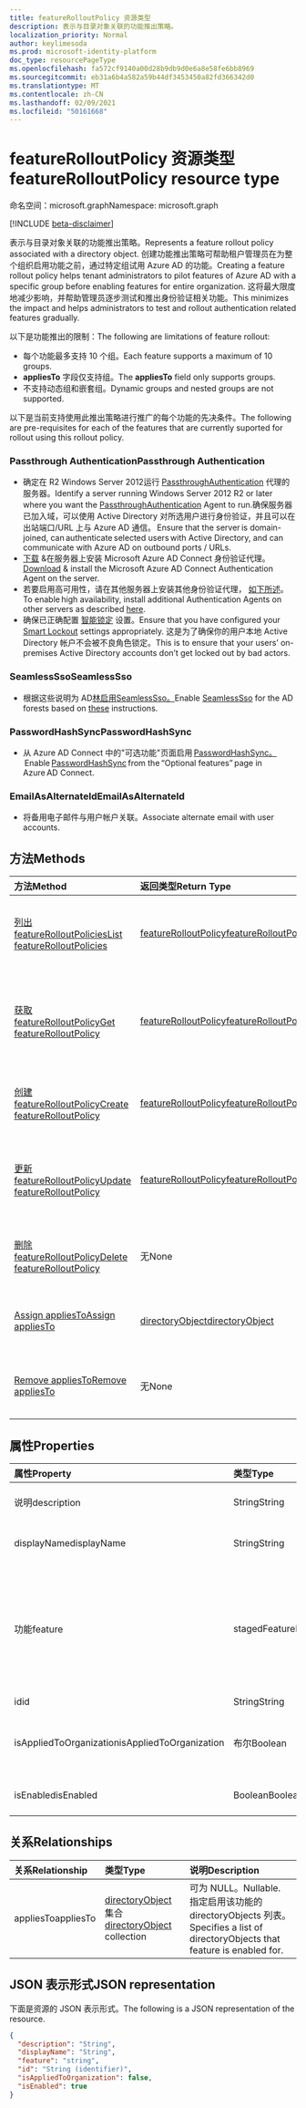 ```yaml
---
title: featureRolloutPolicy 资源类型
description: 表示与目录对象关联的功能推出策略。
localization_priority: Normal
author: keylimesoda
ms.prod: microsoft-identity-platform
doc_type: resourcePageType
ms.openlocfilehash: fa572cf9140a00d28b9db9d0e6a8e58fe6bb8969
ms.sourcegitcommit: eb31a6b4a582a59b44df3453450a82fd366342d0
ms.translationtype: MT
ms.contentlocale: zh-CN
ms.lasthandoff: 02/09/2021
ms.locfileid: "50161668"
---
```

# <a name="featurerolloutpolicy-resource-type"></a><span data-ttu-id="c4305-103">featureRolloutPolicy 资源类型</span><span class="sxs-lookup"><span data-stu-id="c4305-103">featureRolloutPolicy resource type</span></span>

<span data-ttu-id="c4305-104">命名空间：microsoft.graph</span><span class="sxs-lookup"><span data-stu-id="c4305-104">Namespace: microsoft.graph</span></span>

[!INCLUDE [beta-disclaimer](../../includes/beta-disclaimer.md)]

<span data-ttu-id="c4305-105">表示与目录对象关联的功能推出策略。</span><span class="sxs-lookup"><span data-stu-id="c4305-105">Represents a feature rollout policy associated with a directory object.</span></span> <span data-ttu-id="c4305-106">创建功能推出策略可帮助租户管理员在为整个组织启用功能之前，通过特定组试用 Azure AD 的功能。</span><span class="sxs-lookup"><span data-stu-id="c4305-106">Creating a feature rollout policy helps tenant administrators to pilot features of Azure AD with a specific group before enabling features for entire organization.</span></span> <span data-ttu-id="c4305-107">这将最大限度地减少影响，并帮助管理员逐步测试和推出身份验证相关功能。</span><span class="sxs-lookup"><span data-stu-id="c4305-107">This minimizes the impact and helps administrators to test and rollout authentication related features gradually.</span></span>

<span data-ttu-id="c4305-108">以下是功能推出的限制：</span><span class="sxs-lookup"><span data-stu-id="c4305-108">The following are limitations of feature rollout:</span></span>

- <span data-ttu-id="c4305-109">每个功能最多支持 10 个组。</span><span class="sxs-lookup"><span data-stu-id="c4305-109">Each feature supports a maximum of 10 groups.</span></span>
- <span data-ttu-id="c4305-110">**appliesTo** 字段仅支持组。</span><span class="sxs-lookup"><span data-stu-id="c4305-110">The **appliesTo** field only supports groups.</span></span>
- <span data-ttu-id="c4305-111">不支持动态组和嵌套组。</span><span class="sxs-lookup"><span data-stu-id="c4305-111">Dynamic groups and nested groups are not supported.</span></span>

<span data-ttu-id="c4305-112">以下是当前支持使用此推出策略进行推广的每个功能的先决条件。</span><span class="sxs-lookup"><span data-stu-id="c4305-112">The following are pre-requisites for each of the features that are currently suported for rollout using this rollout policy.</span></span>

### <a name="passthrough-authentication"></a><span data-ttu-id="c4305-113">Passthrough Authentication</span><span class="sxs-lookup"><span data-stu-id="c4305-113">Passthrough Authentication</span></span>

* <span data-ttu-id="c4305-114">确定在 R2 Windows Server 2012运行 [PassthroughAuthentication](/azure/active-directory/hybrid/how-to-connect-pta) 代理的服务器。</span><span class="sxs-lookup"><span data-stu-id="c4305-114">Identify a server running Windows Server 2012 R2 or later where you want the [PassthroughAuthentication](/azure/active-directory/hybrid/how-to-connect-pta) Agent to run.</span></span><span data-ttu-id="c4305-115">确保服务器已加入域，可以使用 Active Directory 对所选用户进行身份验证，并且可以在出站端口/URL 上与 Azure AD 通信。</span><span class="sxs-lookup"><span data-stu-id="c4305-115"> Ensure that the server is domain-joined, can authenticate selected users with Active Directory, and can communicate with Azure AD on outbound ports / URLs.</span></span>
* <span data-ttu-id="c4305-116">[下载](https://aka.ms/getauthagent) &在服务器上安装 Microsoft Azure AD Connect 身份验证代理。</span><span class="sxs-lookup"><span data-stu-id="c4305-116">[Download](https://aka.ms/getauthagent) & install the Microsoft Azure AD Connect Authentication Agent on the server.</span></span>
* <span data-ttu-id="c4305-117">若要启用高可用性，请在其他服务器上安装其他身份验证代理， [如下所述](/azure/active-directory/hybrid/how-to-connect-pta-quick-start#step-4-ensure-high-availability)。</span><span class="sxs-lookup"><span data-stu-id="c4305-117">To enable high availability, install additional Authentication Agents on other servers as described [here](/azure/active-directory/hybrid/how-to-connect-pta-quick-start#step-4-ensure-high-availability).</span></span>
* <span data-ttu-id="c4305-118">确保已正确配置 [智能锁定](/azure/active-directory/authentication/howto-password-smart-lockout) 设置。</span><span class="sxs-lookup"><span data-stu-id="c4305-118">Ensure that you have configured your [Smart Lockout](/azure/active-directory/authentication/howto-password-smart-lockout) settings appropriately.</span></span> <span data-ttu-id="c4305-119">这是为了确保你的用户本地 Active Directory 帐户不会被不良角色锁定。</span><span class="sxs-lookup"><span data-stu-id="c4305-119">This is to ensure that your users’ on-premises Active Directory accounts don’t get locked out by bad actors.</span></span>

### <a name="seamlesssso"></a><span data-ttu-id="c4305-120">SeamlessSso</span><span class="sxs-lookup"><span data-stu-id="c4305-120">SeamlessSso</span></span>

* <span data-ttu-id="c4305-121">根据这些说明为 AD[林启用](/azure/active-directory/hybrid/tshoot-connect-sso#manual-reset-of-the-feature)[SeamlessSso。](/azure/active-directory/hybrid/how-to-connect-sso)</span><span class="sxs-lookup"><span data-stu-id="c4305-121">Enable [SeamlessSso](/azure/active-directory/hybrid/how-to-connect-sso) for the AD forests based on [these](/azure/active-directory/hybrid/tshoot-connect-sso#manual-reset-of-the-feature) instructions.</span></span>

### <a name="passwordhashsync"></a><span data-ttu-id="c4305-122">PasswordHashSync</span><span class="sxs-lookup"><span data-stu-id="c4305-122">PasswordHashSync</span></span>

* <span data-ttu-id="c4305-123">从 Azure AD Connect 中的"可选功能"页面启用 [PasswordHashSync。](/azure/active-directory/hybrid/whatis-phs)  </span><span class="sxs-lookup"><span data-stu-id="c4305-123">Enable [PasswordHashSync](/azure/active-directory/hybrid/whatis-phs) from the “Optional features” page in Azure AD Connect.</span></span>

### <a name="emailasalternateid"></a><span data-ttu-id="c4305-124">EmailAsAlternateId</span><span class="sxs-lookup"><span data-stu-id="c4305-124">EmailAsAlternateId</span></span>

* <span data-ttu-id="c4305-125">将备用电子邮件与用户帐户关联。</span><span class="sxs-lookup"><span data-stu-id="c4305-125">Associate alternate email  with user accounts.</span></span>

## <a name="methods"></a><span data-ttu-id="c4305-126">方法</span><span class="sxs-lookup"><span data-stu-id="c4305-126">Methods</span></span>

| <span data-ttu-id="c4305-127">方法</span><span class="sxs-lookup"><span data-stu-id="c4305-127">Method</span></span>                                                                         | <span data-ttu-id="c4305-128">返回类型</span><span class="sxs-lookup"><span data-stu-id="c4305-128">Return Type</span></span>                                     | <span data-ttu-id="c4305-129">说明</span><span class="sxs-lookup"><span data-stu-id="c4305-129">Description</span></span>                                                               |
|:-------------------------------------------------------------------------------|:------------------------------------------------|:--------------------------------------------------------------------------|
| [<span data-ttu-id="c4305-130">列出 featureRolloutPolicies</span><span class="sxs-lookup"><span data-stu-id="c4305-130">List featureRolloutPolicies</span></span>](../api/directory-list-featurerolloutpolicies.md) | [<span data-ttu-id="c4305-131">featureRolloutPolicy</span><span class="sxs-lookup"><span data-stu-id="c4305-131">featureRolloutPolicy</span></span>](featurerolloutpolicy.md) | <span data-ttu-id="c4305-132">检索 featureRolloutPolicy 对象的列表。</span><span class="sxs-lookup"><span data-stu-id="c4305-132">Retrieve a list of featureRolloutPolicy objects.</span></span>                          |
| [<span data-ttu-id="c4305-133">获取 featureRolloutPolicy</span><span class="sxs-lookup"><span data-stu-id="c4305-133">Get featureRolloutPolicy</span></span>](../api/featurerolloutpolicy-get.md)                 | [<span data-ttu-id="c4305-134">featureRolloutPolicy</span><span class="sxs-lookup"><span data-stu-id="c4305-134">featureRolloutPolicy</span></span>](featurerolloutpolicy.md) | <span data-ttu-id="c4305-135">检索 featurerolloutpolicy 对象的属性和关系。</span><span class="sxs-lookup"><span data-stu-id="c4305-135">Retrieve the properties and relationships of featurerolloutpolicy object.</span></span> |
| [<span data-ttu-id="c4305-136">创建 featureRolloutPolicy</span><span class="sxs-lookup"><span data-stu-id="c4305-136">Create featureRolloutPolicy</span></span>](../api/directory-post-featurerolloutpolicies.md) | [<span data-ttu-id="c4305-137">featureRolloutPolicy</span><span class="sxs-lookup"><span data-stu-id="c4305-137">featureRolloutPolicy</span></span>](featurerolloutpolicy.md) | <span data-ttu-id="c4305-138">创建新的 featureRolloutPolicy 对象。</span><span class="sxs-lookup"><span data-stu-id="c4305-138">Create a new featureRolloutPolicy object.</span></span>                                 |
| [<span data-ttu-id="c4305-139">更新 featureRolloutPolicy</span><span class="sxs-lookup"><span data-stu-id="c4305-139">Update featureRolloutPolicy</span></span>](../api/featurerolloutpolicy-update.md)           | [<span data-ttu-id="c4305-140">featureRolloutPolicy</span><span class="sxs-lookup"><span data-stu-id="c4305-140">featureRolloutPolicy</span></span>](featurerolloutpolicy.md) | <span data-ttu-id="c4305-141">更新 featurerolloutpolicy 对象的属性。</span><span class="sxs-lookup"><span data-stu-id="c4305-141">Update the properties of featurerolloutpolicy object.</span></span>                     |
| [<span data-ttu-id="c4305-142">删除 featureRolloutPolicy</span><span class="sxs-lookup"><span data-stu-id="c4305-142">Delete featureRolloutPolicy</span></span>](../api/featurerolloutpolicy-delete.md)           | <span data-ttu-id="c4305-143">无</span><span class="sxs-lookup"><span data-stu-id="c4305-143">None</span></span>                                            | <span data-ttu-id="c4305-144">删除 featureRolloutPolicy 对象。</span><span class="sxs-lookup"><span data-stu-id="c4305-144">Delete a featureRolloutPolicy object.</span></span>                                     |
| [<span data-ttu-id="c4305-145">Assign appliesTo</span><span class="sxs-lookup"><span data-stu-id="c4305-145">Assign appliesTo</span></span>](../api/featurerolloutpolicy-post-appliesto.md)              | [<span data-ttu-id="c4305-146">directoryObject</span><span class="sxs-lookup"><span data-stu-id="c4305-146">directoryObject</span></span>](directoryobject.md)           | <span data-ttu-id="c4305-147">将 directoryObject 分配给功能推出。</span><span class="sxs-lookup"><span data-stu-id="c4305-147">Assign a directoryObject to feature rollout.</span></span>                              |
| [<span data-ttu-id="c4305-148">Remove appliesTo</span><span class="sxs-lookup"><span data-stu-id="c4305-148">Remove appliesTo</span></span>](../api/featurerolloutpolicy-delete-appliesto.md)            | <span data-ttu-id="c4305-149">无</span><span class="sxs-lookup"><span data-stu-id="c4305-149">None</span></span>                                            | <span data-ttu-id="c4305-150">从功能推出中删除 directoryObject。</span><span class="sxs-lookup"><span data-stu-id="c4305-150">Remove a directoryObject from feature rollout.</span></span>                            |

## <a name="properties"></a><span data-ttu-id="c4305-151">属性</span><span class="sxs-lookup"><span data-stu-id="c4305-151">Properties</span></span>

| <span data-ttu-id="c4305-152">属性</span><span class="sxs-lookup"><span data-stu-id="c4305-152">Property</span></span>     | <span data-ttu-id="c4305-153">类型</span><span class="sxs-lookup"><span data-stu-id="c4305-153">Type</span></span>        | <span data-ttu-id="c4305-154">说明</span><span class="sxs-lookup"><span data-stu-id="c4305-154">Description</span></span> |
|:-------------|:------------|:------------|
|<span data-ttu-id="c4305-155">说明</span><span class="sxs-lookup"><span data-stu-id="c4305-155">description</span></span>|<span data-ttu-id="c4305-156">String</span><span class="sxs-lookup"><span data-stu-id="c4305-156">String</span></span>|<span data-ttu-id="c4305-157">此功能推出策略的说明。</span><span class="sxs-lookup"><span data-stu-id="c4305-157">A description for this feature rollout policy.</span></span>|
|<span data-ttu-id="c4305-158">displayName</span><span class="sxs-lookup"><span data-stu-id="c4305-158">displayName</span></span>|<span data-ttu-id="c4305-159">String</span><span class="sxs-lookup"><span data-stu-id="c4305-159">String</span></span>|<span data-ttu-id="c4305-160">此功能显示名称策略的部署策略。</span><span class="sxs-lookup"><span data-stu-id="c4305-160">The display name for this  feature rollout policy.</span></span>|
|<span data-ttu-id="c4305-161">功能</span><span class="sxs-lookup"><span data-stu-id="c4305-161">feature</span></span>|<span data-ttu-id="c4305-162">stagedFeatureName</span><span class="sxs-lookup"><span data-stu-id="c4305-162">stagedFeatureName</span></span>| <span data-ttu-id="c4305-163">可取值为：`passthroughAuthentication`、`seamlessSso`、`passwordHashSync`、`unknownFutureValue`。</span><span class="sxs-lookup"><span data-stu-id="c4305-163">Possible values are: `passthroughAuthentication`, `seamlessSso`, `passwordHashSync`, `unknownFutureValue`.</span></span>|
|<span data-ttu-id="c4305-164">id</span><span class="sxs-lookup"><span data-stu-id="c4305-164">id</span></span>|<span data-ttu-id="c4305-165">String</span><span class="sxs-lookup"><span data-stu-id="c4305-165">String</span></span>| <span data-ttu-id="c4305-166">只读。</span><span class="sxs-lookup"><span data-stu-id="c4305-166">Read-only.</span></span>|
|<span data-ttu-id="c4305-167">isAppliedToOrganization</span><span class="sxs-lookup"><span data-stu-id="c4305-167">isAppliedToOrganization</span></span>|<span data-ttu-id="c4305-168">布尔</span><span class="sxs-lookup"><span data-stu-id="c4305-168">Boolean</span></span>|<span data-ttu-id="c4305-169">指示此功能推出策略是否应该应用于整个组织。</span><span class="sxs-lookup"><span data-stu-id="c4305-169">Indicates whether this feature rollout policy should be applied to the entire organization.</span></span>|
|<span data-ttu-id="c4305-170">isEnabled</span><span class="sxs-lookup"><span data-stu-id="c4305-170">isEnabled</span></span>|<span data-ttu-id="c4305-171">Boolean</span><span class="sxs-lookup"><span data-stu-id="c4305-171">Boolean</span></span>|<span data-ttu-id="c4305-172">指示是否已启用功能推出。</span><span class="sxs-lookup"><span data-stu-id="c4305-172">Indicates whether the feature rollout is enabled.</span></span>|

## <a name="relationships"></a><span data-ttu-id="c4305-173">关系</span><span class="sxs-lookup"><span data-stu-id="c4305-173">Relationships</span></span>

| <span data-ttu-id="c4305-174">关系</span><span class="sxs-lookup"><span data-stu-id="c4305-174">Relationship</span></span> | <span data-ttu-id="c4305-175">类型</span><span class="sxs-lookup"><span data-stu-id="c4305-175">Type</span></span>        | <span data-ttu-id="c4305-176">说明</span><span class="sxs-lookup"><span data-stu-id="c4305-176">Description</span></span> |
|:-------------|:------------|:------------|
|<span data-ttu-id="c4305-177">appliesTo</span><span class="sxs-lookup"><span data-stu-id="c4305-177">appliesTo</span></span>|<span data-ttu-id="c4305-178">[directoryObject](directoryobject.md) 集合</span><span class="sxs-lookup"><span data-stu-id="c4305-178">[directoryObject](directoryobject.md) collection</span></span>| <span data-ttu-id="c4305-179">可为 NULL。</span><span class="sxs-lookup"><span data-stu-id="c4305-179">Nullable.</span></span> <span data-ttu-id="c4305-180">指定启用该功能的 directoryObjects 列表。</span><span class="sxs-lookup"><span data-stu-id="c4305-180">Specifies a list of directoryObjects that feature is enabled for.</span></span>|

## <a name="json-representation"></a><span data-ttu-id="c4305-181">JSON 表示形式</span><span class="sxs-lookup"><span data-stu-id="c4305-181">JSON representation</span></span>

<span data-ttu-id="c4305-182">下面是资源的 JSON 表示形式。</span><span class="sxs-lookup"><span data-stu-id="c4305-182">The following is a JSON representation of the resource.</span></span>

<!-- {
  "blockType": "resource",
  "optionalProperties": [

  ],
  "@odata.type": "microsoft.graph.featureRolloutPolicy",
  "keyProperty": "id"
}-->

```json
{
  "description": "String",
  "displayName": "String",
  "feature": "string",
  "id": "String (identifier)",
  "isAppliedToOrganization": false,
  "isEnabled": true
}
```

<!-- uuid: 16cd6b66-4b1a-43a1-adaf-3a886856ed98
2019-02-04 14:57:30 UTC -->
<!-- {
  "type": "#page.annotation",
  "description": "featureRolloutPolicy resource",
  "keywords": "",
  "section": "documentation",
  "tocPath": ""
}-->



